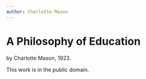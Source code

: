 ```yaml
---
author: Charlotte Mason
---
```


# A Philosophy of Education

by Charlotte Mason, 1923.

This work is in the public domain.

